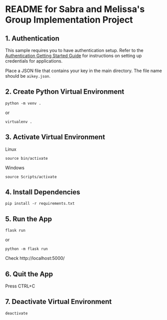 # README for Sabra and Melissa's Group Implementation Project

## 1. Authentication
This sample requires you to have authentication setup. Refer to the [Authentication Getting Started Guide](https://cloud.google.com/docs/authentication/getting-started) for instructions on setting up credentials for applications.

Place a JSON file that contains your key in the main directory. The file name should be `aikey.json`.

## 2. Create Python Virtual Environment
```
python -m venv .
```
or
```
virtualenv .
```

## 3. Activate Virtual Environment
Linux
```
source bin/activate
```

Windows
```
source Scripts/activate
```

## 4. Install Dependencies 
```
pip install -r requirements.txt
```

## 5. Run the App  
```
flask run
```
or
```
python -m flask run
```
Check http://localhost:5000/


## 6. Quit the App
Press CTRL+C


## 7. Deactivate Virtual Environment
```
deactivate
```